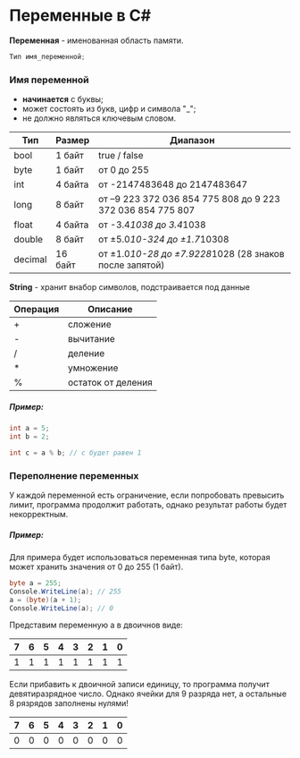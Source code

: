 
# Переменные в C#

**Переменная** - именованная область памяти. 

```csharp
Тип имя_переменной;
```

### Имя переменной 

- **начинается** с буквы;
- может состоять из букв, цифр и символа "_";
- не должно являться ключевым словом.

| Тип     | Размер  | Диапазон                                                   |
|---------|---------|------------------------------------------------------------|
| bool    | 1 байт  | true / false                                               |
| byte    | 1 байт  | от 0 до 255                                                |
| int     | 4 байта | от -2147483648 до 2147483647                               |
| long    | 8 байт  | от –9 223 372 036 854 775 808 до 9 223 372 036 854 775 807 |
| float   | 4 байта | от -3.4*1038 до 3.4*1038                                   |
| double  | 8 байт  | от ±5.0*10-324 до ±1.7*10308                               |
| decimal | 16 байт | от ±1.0*10-28 до ±7.9228*1028 (28 знаков после запятой)    |

**String** - хранит внабор символов, подстраивается под данные

| Операция | Описание           | 
|----------|--------------------|
| +        | сложение           |
| -        | вычитание          |
| /        | деление            |
| *        | умножение          |
| %        | остаток от деления |

##### Пример:

```csharp
int a = 5; 
int b = 2;

int c = a % b; // c будет равен 1 
```

### Переполнение переменных

У каждой переменной есть ограничение, если попробовать превысить лимит, 
программа продолжит работать, однако результат работы будет некорректным.

##### Пример:

Для примера будет использоваться переменная типа byte, которая 
может хранить значения от 0 до 255 (1 байт).

```csharp
byte a = 255;
Console.WriteLine(a); // 255
a = (byte)(a + 1);
Console.WriteLine(a); // 0
```

Представим переменную a в двоичнов виде:

| 7 | 6 | 5 | 4 | 3 | 2 | 1 | 0 | 
|---|---|---|---|---|---|---|---|
| 1 | 1 | 1 | 1 | 1 | 1 | 1 | 1 |

Если прибавить к двоичной записи единицу, 
то программа получит девятиразрядное число.
Однако ячейки для 9 разряда нет, а остальные 
8 рязрядов заполнены нулями!

| 7 | 6 | 5 | 4 | 3 | 2 | 1 | 0 | 
|---|---|---|---|---|---|---|---|
| 0 | 0 | 0 | 0 | 0 | 0 | 0 | 0 |



